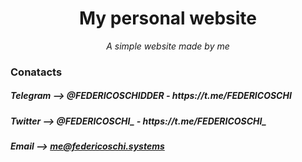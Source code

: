 <h1 align="center">My personal website</h1>
<p align="center"><i>A simple website made by me</i></p>

### Conatacts

<h5> Telegram --> @FEDERICOSCHIDDER - https://t.me/FEDERICOSCHI</h5>
<h5> Twitter --> @FEDERICOSCHI_ - https://t.me/FEDERICOSCHI_ </h5>
<h5> Email --> <a href="mailto:me@federicoschi.systems?subject=Feedback&body=Message">me@federicoschi.systems <h5> 
